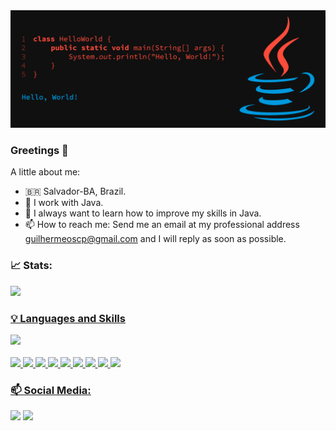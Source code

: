 
<div>
<img src="https://github.com/GuilhermeOSCP/GuilhermeOSCP/blob/main/githubBanner.png">
</div>

### Greetings 👋

A little about me: 
- 🇧🇷 Salvador-BA, Brazil.
- 🔭 I work with Java. 
- 🌱 I always want to learn how to improve my skills in Java.
- 📫 How to reach me: Send me an email at my professional address guilhermeoscp@gmail.com and I will reply as soon as possible.

### 📈 Stats:
<div>
  <a href="https://github.com/GuilhermeOSCP">
  <img height="180em" src="https://github-readme-stats.vercel.app/api?username=GuilhermeOSCP&show_icons=true&theme=dark&include_all_commits=true&count_private=true"/>
</div>
  
### 💡 Languages and Skills
<div>
  <a href="https://github.com/GuilhermeOSCP">  
  <img height="180em" src="https://github-readme-stats.vercel.app/api/top-langs/?username=GuilhermeOSCP&layout=compact&langs_count=7&theme=dark"/>
</div>
<div style="display: inline_block"><br>
<img src="https://img.shields.io/badge/Java-ED8B00?style=for-the-badge&logo=java&logoColor=white">
<img src="https://img.shields.io/badge/Spring-6DB33F?style=for-the-badge&logo=spring&logoColor=white">
<img src="https://img.shields.io/badge/MySQL-00000F?style=for-the-badge&logo=mysql&logoColor=white">
<img src="https://img.shields.io/badge/PostgreSQL-316192?style=for-the-badge&logo=postgresql&logoColor=white">
<img src="https://img.shields.io/badge/MongoDB-4EA94B?style=for-the-badge&logo=mongodb&logoColor=white">
<img src="https://img.shields.io/badge/SQLite-07405E?style=for-the-badge&logo=sqlite&logoColor=white">
<img src="https://img.shields.io/badge/git-%23F05033.svg?style=for-the-badge&logo=git&logoColor=white">
<img src="https://img.shields.io/badge/github-%23121011.svg?style=for-the-badge&logo=github&logoColor=white">
<img src="https://img.shields.io/badge/Heroku-430098?style=for-the-badge&logo=heroku&logoColor=white">
</div> 

### 📫 Social Media:
<div> 
<a href="https://www.linkedin.com/in/guilherme-pimentel" target="_blank"><img src="https://img.shields.io/badge/-LinkedIn-%230077B5?style=for-the-badge&logo=linkedin&logoColor=white" target="_blank"></a>  
<a href = "mailto:guilhermeoscp@gmail.com"><img src="https://img.shields.io/badge/-Gmail-%23333?style=for-the-badge&logo=gmail&logoColor=white" target="_blank"></a>
</div>
